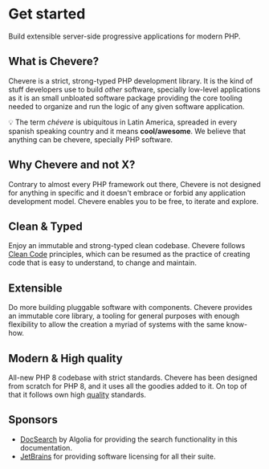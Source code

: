 # Get started

Build extensible server-side progressive applications for modern PHP.

## What is Chevere?

Chevere is a strict, strong-typed PHP development library. It is the kind of stuff developers use to build *other* software, specially low-level applications as it is an small unbloated software package providing the core tooling needed to organize and run the logic of any given software application.

💡 The term *chévere* is ubiquitous in Latin America, spreaded in every spanish speaking country and it means **cool/awesome**. We believe that anything can be chevere, specially PHP software.

## Why Chevere and not X?

Contrary to almost every PHP framework out there, Chevere is not designed for anything in specific and it doesn't embrace or forbid any application development model. Chevere enables you to be free, to iterate and explore.

## Clean & Typed

Enjoy an immutable and strong-typed clean codebase. Chevere follows [Clean Code](http://cleancoder.com/products) principles, which can be resumed as the practice of creating code that is easy to understand, to change and maintain.

## Extensible

Do more building pluggable software with components. Chevere provides an immutable core library, a tooling for general purposes with enough flexibility to allow the creation a myriad of systems with the same know-how.

## Modern & High quality

All-new PHP 8 codebase with strict standards. Chevere has been designed from scratch for PHP 8, and it uses all the goodies added to it. On top of that it follows own high [quality](../architecture/standard/quality.md) standards.

## Sponsors

* [DocSearch](https://docsearch.algolia.com/) by Algolia for providing the search functionality in this documentation.
* [JetBrains](https://www.jetbrains.com/opensource/) for providing software licensing for all their suite.
